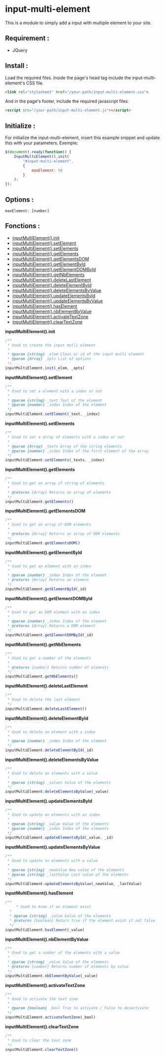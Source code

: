 # input-multi-element
This is a module to simply add a input with multiple element to your site.

## Requirement :
* JQuery

## Install :
Load the required files.
Inside the page's head tag include the input-multi-element's CSS file.
``` html
<link rel="stylesheet" href="/your-path/input-multi-element.css">
```

And in the page's footer, include the required javascript files.
``` html
<script src="/your-path/input-multi-element.js"></script>
```

## Initialize :
For initialize the input-multi-element, insert this example snippet and update this with your parameters.
Exemple: 
``` js
$(document).ready(function() {
    InputMultiElement().init(
        "#input-multi-element",
        {
            maxElement: 50
        }
    );
});
```

## Options :
```
maxElement: [number]
```

## Fonctions :
- [inputMultiElement().init](#init)
- [inputMultiElement().setElement](#setElement)
- [inputMultiElement().setElements](#setElements)
- [inputMultiElement().getElements](#getElements)
- [inputMultiElement().getElementsDOM](#getElementsDOM)
- [inputMultiElement().getElementById](#getElementById)
- [inputMultiElement().getElementDOMById](#getElementDOMById)
- [inputMultiElement().getNbElements](#getNbElements)
- [inputMultiElement().deleteLastElement](#deleteLastElement)
- [inputMultiElement().deleteElementById](#deleteElementById)
- [inputMultiElement().deleteElementsByValue](#deleteElementsByValue)
- [inputMultiElement().updateElementsById](#updateElementsById)
- [inputMultiElement().updateElementsByValue](#updateElementsByValue)
- [inputMultiElement().hasElement](#hasElement)
- [inputMultiElement().nbElementByValue](#nbElementByValue)
- [inputMultiElement().activateTextZone](#activateTextZone)
- [inputMultiElement().clearTextZone](#clearTextZone)




__inputMultiElement().init__ <a name="init"></a>
``` js
/**
 * Used to create the input mutli element
 *
 * @param {string} _elem Class or id of the input mutli element
 * @param {Array} _opts List of options
 */
inputMultiElement.init(_elem, _opts)
```

__inputMultiElement().setElement__ <a name="setElement"></a>
``` js
/**
 * Used to set a element with a index or not
 *
 * @param {string} _text Text of the element
 * @param {number} _index Index of the element
 */
inputMultiElement.setElement(_text, _index)
```

__inputMultiElement().setElements__ <a name="setElements"></a>
``` js
/**
 * Used to set a array of elements with a index or not
 *
 * @param {Array} _texts Array of the string elements
 * @param {number} _index Index of the first element of the array
 */
inputMultiElement.setElements(_texts, _index)
```

__inputMultiElement().getElements__ <a name="getElements"></a>
``` js
/**
 * Used to get an array of string of elements
 *
 * @returns {Array} Returns an array of elements
 */
inputMultiElement.getElements()
```

__inputMultiElement().getElementsDOM__ <a name="getElementsDOM"></a>
``` js
/**
 * Used to get an array of DOM elements
 *
 * @returns {Array} Returns an array of DOM elements
 */
inputMultiElement.getElementsDOM()
```

__inputMultiElement().getElementById__ <a name="getElementById"></a>
``` js
/**
 * Used to get an element with an index
 *
 * @param {number} _index Index of the element
 * @returns {Array} Returns an element
 */
inputMultiElement.getElementById(_id)
```

__inputMultiElement().getElementDOMById__ <a name="getElementDOMById"></a>
``` js
/**
 * Used to get an DOM element with an index
 *
 * @param {number} _index Index of the element
 * @returns {Array} Returns a DOM element
 */
inputMultiElement.getElementDOMById(_id)
```

__inputMultiElement().getNbElements__ <a name="getNbElements"></a>
``` js
/**
 * Used to get a number of the elements
 *
 * @returns {number} Returns number of elements
 */
inputMultiElement.getNbElements()
```

__inputMultiElement().deleteLastElement__ <a name="deleteLastElement"></a>
``` js
/**
 * Used to delete the last element
 */
inputMultiElement.deleteLastElement()
```

__inputMultiElement().deleteElementById__ <a name="deleteElementById"></a>
``` js
/**
 * Used to delete an element with a index
 *
 * @param {number} _index Index of the element
 */
inputMultiElement.deleteElementById(_id)
```

__inputMultiElement().deleteElementsByValue__ <a name="deleteElementsByValue"></a>
``` js
/**
 * Used to delete an elements with a value
 *
 * @param {string} _values Value of the elements
 */
inputMultiElement.deleteElementsByValue(_value)
```

__inputMultiElement().updateElementsById__ <a name="updateElementsById"></a>
``` js
/**
 * Used to update an elements with an index
 *
 * @param {string} _value Value of the elements
 * @param {number} _index Index of the elements
 */
inputMultiElement.updateElementsById(_value, _id)
```

__inputMultiElement().updateElementsByValue__ <a name="updateElementsByValue"></a>
``` js
/**
 * Used to update an elements with a value
 *
 * @param {string} _newValue New value of the elements
 * @param {string} _lastValue Last value of the elements
 */
inputMultiElement.updateElementsByValue(_newValue, _lastValue)
```

__inputMultiElement().hasElement__ <a name="hasElement"></a>
``` js
/**
     * Used to know if an element exist
  *
  * @param {string} _value Value of the elements
  * @returns {boolean} Return true if the element exist if not false
  */
inputMultiElement.hasElement(_value)
```

__inputMultiElement().nbElementByValue__ <a name="nbElementByValue"></a>
``` js
/**
 * Used to get a number of the elements with a value
 *
 * @param {string} _value Value of the elements
 * @returns {number} Returns number of elements by value
 */
inputMultiElement.nbElementByValue(_value)
```

__inputMultiElement().activateTextZone__ <a name="activateTextZone"></a>
``` js
/**
 * Used to activate the text zone
 *
 * @param {boolean} _bool True to activate / False to desactivate 
 */
inputMultiElement.activateTextZone(_bool)
```

__inputMultiElement().clearTextZone__ <a name="clearTextZone"></a>
``` js
/**
 * Used to clear the text zone
 */
inputMultiElement.clearTextZone()
```
